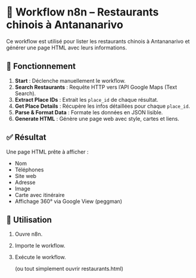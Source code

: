 # 🥡 Workflow n8n – Restaurants chinois à Antananarivo

Ce workflow est utilisé pour lister les restaurants chinois à Antananarivo et générer une page HTML avec leurs informations.

## 🔧 Fonctionnement

1. **Start** : Déclenche manuellement le workflow.
2. **Search Restaurants** : Requête HTTP vers l’API Google Maps (Text Search).
3. **Extract Place IDs** : Extrait les `place_id` de chaque résultat.
4. **Get Place Details** : Récupère les infos détaillées pour chaque `place_id`.
5. **Parse & Format Data** : Formate les données en JSON lisible.
6. **Generate HTML** : Génère une page web avec style, cartes et liens.

## ✅ Résultat

Une page HTML prête à afficher :  
- Nom  
- Téléphones  
- Site web  
- Adresse  
- Image  
- Carte avec itinéraire
- Affichage 360° via Google View (peggman)

## 📂 Utilisation

1. Ouvre n8n.
2. Importe le workflow.
3. Exécute le workflow.

   (ou tout simplement ouvrir restaurants.html)
